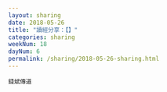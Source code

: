 ```yaml
---
layout: sharing
date: 2018-05-26
title: "讀經分享：【】"
categories: sharing
weekNum: 18
dayNum: 6
permalink: /sharing/2018-05-26-sharing.html
---
```


`錢斌傳道`
